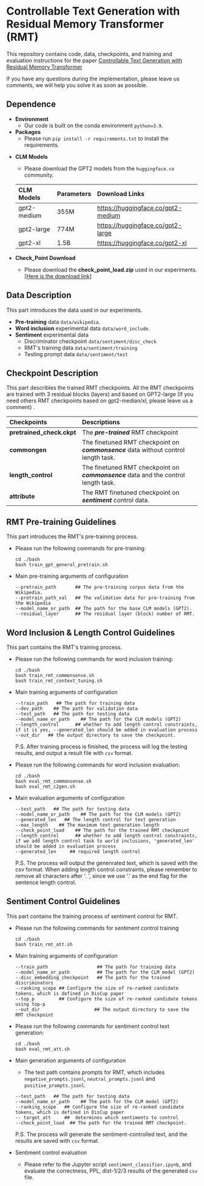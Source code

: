 # Controllable Text Generation with **R**esidual **M**emory **T**ransformer (RMT)

This repository contains code, data, checkpoints, and training and evaluation instructions for the paper [Controllable Text Generation with Residual Memory Transformer](http://arxiv.org/abs/2309.16231)

If you have any questions during the implementation, please leave us comments, we will help you solve it as soon as possible.


## Dependence
* **Environment**
  - Our code is built on the conda environment `python=3.9`.
* **Packages**
  - Please run `pip install -r requirements.txt` to install the requirements.

<!-- * **Datasets**
  - Please download the **datasets.zip (753M)** used in our experiments. [[Here is the anonymous download link]](xx)

  - Please download the **datasets.zip (753M)** used in our experiments. [[Here is the anonymous download link]](xx) -->

* **CLM Models**
  - Please download the GPT2 models from the `huggingface.co` community.
  
  |CLM Models|Parameters|Download Links|
  |:---|:---|:---|
  |gpt2-medium|355M|https://huggingface.co/gpt2-medium|
  |gpt2-large|774M|https://huggingface.co/gpt2-large|
  |gpt2-xl|1.5B|https://huggingface.co/gpt2-xl|
  
* **Check_Point Download**

  - Please download the **check_point_load.zip** used in our experiments. [[Here is the download link]](https://drive.google.com/drive/folders/1khzxf4JBAak8Fy6qcTbAQhirMImd3jpq?usp=sharing)




## Data Description

This part introduces the data used in our experiments.
* **Pre-training** data `data/wikipedia`.
* **Word inclusion** experimental data `data/word_include`.
* **Sentiment** experimental data
  - Discriminator checkpoint `data/sentiment/disc_check`
  - RMT's training data `data/sentiment/training`
  - Testing prompt data `data/sentiment/test`

## Checkpoint Description

This part describles the trained RMT checkpoints. All the RMT checkpoints are trained with 3 residual blocks (layers) and based on GPT2-large (If you need others RMT checkpoints based on gpt2-median/xl, please leave us a comment) .

|Checkpoints|Descriptions|
|:-------|:-------|
|**pretrained_check.ckpt**|The ***pre-trained*** RMT checkpoint|
|**commongen**|The finetuned RMT checkpoint on ***commonsence*** data without control length task.|
|**length_control**|The finetuned RMT checkpoint on ***commonsence*** data and the control length task.|
|**attribute**|The RMT finetuned checkpoint on ***sentiment*** control data.|


## RMT Pre-training Guidelines

This part introduces the RMT's pre-training process.

* Please run the following commands for pre-training:
  ```
  cd ./bash
  bash train_gpt_general_pretrain.sh
  ```

* Main pre-training arguments of configuration
  ```
  --pretrain_path       ## The pre-training corpus data from the Wikipedia.
  --pretrain_path_val   ## The validation data for pre-training from the Wikipedia
  --model_name_or_path  ## The path for the base CLM models (GPT2).
  --residual_layer      ## The residual layer (block) number of RMT.
  ```

## Word Inclusion & Length Control Guidelines

This part contains the RMT's training process.

* Please run the following commands for word inclusion training:
  ```
  cd ./bash
  bash train_rmt_commonsense.sh
  bash train_rmt_context_tuning.sh
  ```

<!-- - cd ./script
- bash train_rmt_commonsense.sh
- bash train_context_tuning.sh -->

* Main training arguments of configuration
  ```
  --train_path   ## The path for training data
  --dev_path    ## The path for validation data
  --test_path   ## The path for testing data
  --model_name_or_path    ## The path for the CLM models (GPT2)
  --length_control      ## whether to add length control constraints, if it is yes, --generated_len should be added in evaluation process
  --out_dir   ## the output directory to save the checkpoint.
  ```
  P.S. After training process is finished, the process will log the testing results, and output a result file with `csv` format.

* Please run the following commands for word inclusion evaluation:
  ```
  cd ./bash
  bash eval_rmt_commonsense.sh
  bash eval_rmt_c2gen.sh
  ```

* Main evaluation arguments of configuration
  ```
  --test_path   ## The path for testing data
  --model_name_or_path    ## The path for the CLM models (GPT2)
  --generated_len   ## The length control for text generation
  --max_length    ## The maximum text generation length
  --check_point_load    ## The path for the trained RMT checkpoint
  --length_control      ## whether to add length control constraints, if we add length control task to world inclusions, 'generated_len' should be added in evaluation process
  --generated_len     ## required length control
  ```

  P.S. The process will output the genenrated text, which is saved with the csv format. When adding length control constraints, please remember to remove all characters after '. ', since we use '.' as the end flag for the sentence length control.



## Sentiment Control Guidelines

This part contains the training process of sentiment control for RMT.

* Please run the following commands for sentiment control training
  ```
  cd ./bash
  bash train_rmt_att.sh
  ```
* Main training arguments of configuration
  ```
  --train_path                  ## The path for training data  
  --model_name_or_path          ## The path for the CLM model (GPT2)
  --disc_embedding_checkpoint   ## The path for the trained discriminators
  --ranking_scope ## Configure the size of re-ranked candidate tokens, which is defined in DisCup paper
  --top_p         ## Configure the size of re-ranked candidate tokens using top-p
  --out_dir                    ## The output directory to save the RMT checkpoint
  ```

* Please run the following commands for sentiment control text generation:
  ```
  cd ./bash
  bash eval_rmt_att.sh
  ```

* Main generation arguments of configuration
  - The test path contains prompts for RMT, which includes `negative_prompts.jsonl`, `neutral_prompts.jsonl` and `positive_prompts.jsonl`.

  ```
  --test_path   ## The path for testing data
  --model_name_or_path    ## The path for the CLM model (GPT2)
  --ranking_scope   ## Configure the size of re-ranked candidate tokens, which is defined in DisCup paper
  -- target_att     ##  determines which sentiments to control
  --check_point_load  ## The path for the trained RMT checkpoint.
  ```

  P.S. The process will generate the sentiment-controlled text, and the results are saved with `csv` format.

* Sentiment control evaluation
  - Please refer to the Jupyter script `sentiment_classifier.ipynb`, and evaluate the correctness, PPL, dist-1/2/3 results of the generated `csv` file.
